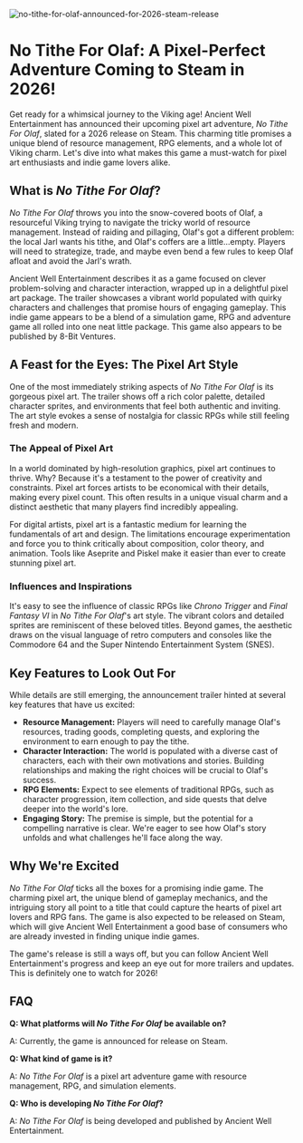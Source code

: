 ![no-tithe-for-olaf-announced-for-2026-steam-release](https://images.pexels.com/photos/19935567/pexels-photo-19935567.jpeg?auto=compress&cs=tinysrgb&fit=crop&h=627&w=1200)

# No Tithe For Olaf: A Pixel-Perfect Adventure Coming to Steam in 2026!

Get ready for a whimsical journey to the Viking age! Ancient Well Entertainment has announced their upcoming pixel art adventure, *No Tithe For Olaf*, slated for a 2026 release on Steam. This charming title promises a unique blend of resource management, RPG elements, and a whole lot of Viking charm. Let's dive into what makes this game a must-watch for pixel art enthusiasts and indie game lovers alike.

## What is *No Tithe For Olaf*?

*No Tithe For Olaf* throws you into the snow-covered boots of Olaf, a resourceful Viking trying to navigate the tricky world of resource management. Instead of raiding and pillaging, Olaf's got a different problem: the local Jarl wants his tithe, and Olaf's coffers are a little…empty. Players will need to strategize, trade, and maybe even bend a few rules to keep Olaf afloat and avoid the Jarl's wrath.

Ancient Well Entertainment describes it as a game focused on clever problem-solving and character interaction, wrapped up in a delightful pixel art package. The trailer showcases a vibrant world populated with quirky characters and challenges that promise hours of engaging gameplay. This indie game appears to be a blend of a simulation game, RPG and adventure game all rolled into one neat little package. This game also appears to be published by 8-Bit Ventures.

## A Feast for the Eyes: The Pixel Art Style

One of the most immediately striking aspects of *No Tithe For Olaf* is its gorgeous pixel art. The trailer shows off a rich color palette, detailed character sprites, and environments that feel both authentic and inviting. The art style evokes a sense of nostalgia for classic RPGs while still feeling fresh and modern.

### The Appeal of Pixel Art

In a world dominated by high-resolution graphics, pixel art continues to thrive. Why? Because it's a testament to the power of creativity and constraints. Pixel art forces artists to be economical with their details, making every pixel count. This often results in a unique visual charm and a distinct aesthetic that many players find incredibly appealing.

For digital artists, pixel art is a fantastic medium for learning the fundamentals of art and design. The limitations encourage experimentation and force you to think critically about composition, color theory, and animation. Tools like Aseprite and Piskel make it easier than ever to create stunning pixel art.

### Influences and Inspirations

It's easy to see the influence of classic RPGs like *Chrono Trigger* and *Final Fantasy VI* in *No Tithe For Olaf*'s art style. The vibrant colors and detailed sprites are reminiscent of these beloved titles. Beyond games, the aesthetic draws on the visual language of retro computers and consoles like the Commodore 64 and the Super Nintendo Entertainment System (SNES).

## Key Features to Look Out For

While details are still emerging, the announcement trailer hinted at several key features that have us excited:

*   **Resource Management:** Players will need to carefully manage Olaf's resources, trading goods, completing quests, and exploring the environment to earn enough to pay the tithe.
*   **Character Interaction:** The world is populated with a diverse cast of characters, each with their own motivations and stories. Building relationships and making the right choices will be crucial to Olaf's success.
*   **RPG Elements:** Expect to see elements of traditional RPGs, such as character progression, item collection, and side quests that delve deeper into the world's lore.
*   **Engaging Story:** The premise is simple, but the potential for a compelling narrative is clear. We're eager to see how Olaf's story unfolds and what challenges he'll face along the way.

## Why We're Excited

*No Tithe For Olaf* ticks all the boxes for a promising indie game. The charming pixel art, the unique blend of gameplay mechanics, and the intriguing story all point to a title that could capture the hearts of pixel art lovers and RPG fans. The game is also expected to be released on Steam, which will give Ancient Well Entertainment a good base of consumers who are already invested in finding unique indie games.

The game's release is still a ways off, but you can follow Ancient Well Entertainment's progress and keep an eye out for more trailers and updates. This is definitely one to watch for 2026!

## FAQ

**Q: What platforms will *No Tithe For Olaf* be available on?**

A: Currently, the game is announced for release on Steam.

**Q: What kind of game is it?**

A: *No Tithe For Olaf* is a pixel art adventure game with resource management, RPG, and simulation elements.

**Q: Who is developing *No Tithe For Olaf*?**

A: *No Tithe For Olaf* is being developed and published by Ancient Well Entertainment.
